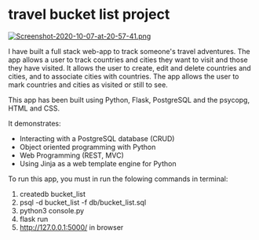 # travel bucket list project

[![Screenshot-2020-10-07-at-20-57-41.png](https://i.postimg.cc/mgyK5TsH/Screenshot-2020-10-07-at-20-57-41.png)](https://postimg.cc/G49MBw9L)

I have built a full stack web-app to track someone's travel adventures.
The app allows a user to track countries and cities they want to visit and those they have visited.
It allows the user to create, edit and delete countries and cities, and to associate cities with countries.
The app allows the user to mark countries and cities as visited or still to see.

This app has been built using Python, Flask, PostgreSQL and the psycopg, HTML and CSS.

It demonstrates:
* Interacting with a PostgreSQL database (CRUD)
* Object oriented programming with Python
* Web Programming (REST, MVC)
* Using Jinja as a web template engine for Python

To run this app, you must in run the folowing commands in terminal:
1. createdb bucket_list 
2. psql -d bucket_list -f db/bucket_list.sql
3. python3 console.py
4. flask run
5. http://127.0.0.1:5000/ in browser
